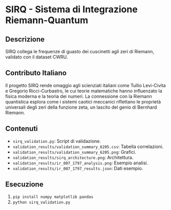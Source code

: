 # SIRQ - Sistema di Integrazione Riemann-Quantum

## Descrizione
SIRQ collega le frequenze di guasto dei cuscinetti agli zeri di Riemann, validato con il dataset CWRU.

## Contributo Italiano

Il progetto SIRQ rende omaggio agli scienziati italiani come Tullio Levi-Civita e Gregorio Ricci-Curbastro,
le cui teorie matematiche hanno influenzato la fisica moderna e la teoria dei numeri. La connessione con
la Riemann quantistica esplora come i sistemi caotici meccanici riflettano le proprietà universali degli
zeri della funzione zeta, un lascito del genio di Bernhard Riemann.


## Contenuti
- `sirq_validation.py`: Script di validazione.
- `validation_results/validation_summary_6205.csv`: Tabella correlazioni.
- `validation_results/validation_summary_6205.png`: Grafici.
- `validation_results/sirq_architecture.png`: Architettura.
- `validation_results/ir_007_1797_analysis.png`: Esempio analisi.
- `validation_results/ir_007_1797_results.json`: Dati esempio.

## Esecuzione
1. `pip install numpy matplotlib pandas`
2. `python sirq_validation.py`
